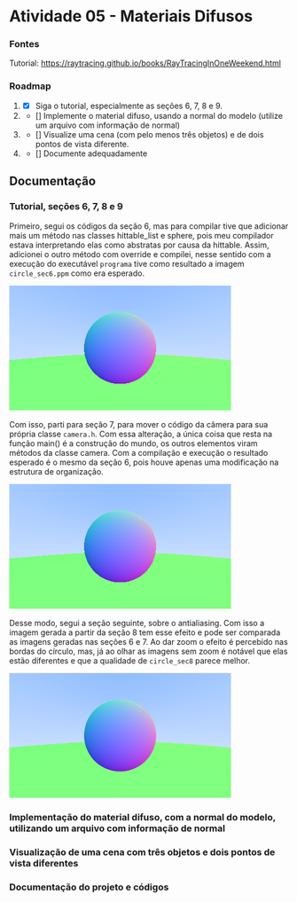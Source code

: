 # Atividade 05 - Materiais Difusos

### Fontes
Tutorial: https://raytracing.github.io/books/RayTracingInOneWeekend.html

### Roadmap
1) - [X] Siga o tutorial, especialmente as seções 6, 7, 8 e 9.
2) - [] Implemente o material difuso, usando a normal do modelo (utilize um arquivo com informação de normal)
3) - [] Visualize uma cena (com pelo menos três objetos) e de dois pontos de vista diferente.
4) - [] Documente adequadamente

## Documentação

### Tutorial, seções 6, 7, 8 e 9

Primeiro, segui os códigos da seção 6, mas para compilar tive que adicionar mais um método nas classes hittable_list e sphere, pois meu compilador estava interpretando elas como abstratas por causa da hittable. Assim, adicionei o outro método com override e compilei, nesse sentido com a execução do executável `programa` tive como resultado a imagem `circle_sec6.ppm` como era esperado.

![imagem secção 6 do tutorial](./circle_sec6.png)

Com isso, parti para seção 7, para mover o código da câmera para sua própria classe `camera.h`. Com essa alteração, a única coisa que resta na função main() é a construção do mundo, os outros elementos viram métodos da classe camera. Com a compilação e execução o resultado esperado é o mesmo da seção 6, pois houve apenas uma modificação na estrutura de organização.

![imagem secção 7 do tutorial](./circle_sec7.png)

Desse modo, segui a seção seguinte, sobre o antialiasing. Com isso a imagem gerada a partir da seção 8 tem esse efeito e pode ser comparada as imagens geradas nas seções 6 e 7. Ao dar zoom  o efeito é percebido nas bordas do círculo, mas, já ao olhar as imagens sem zoom é notável que elas estão diferentes e que a qualidade de `circle_sec8` parece melhor.

![imagem secção 8 do tutorial](./circle_sec8.png)

### Implementação do material difuso, com a normal do modelo, utilizando um arquivo com informação de normal

### Visualização de uma cena com três objetos e dois pontos de vista diferentes

### Documentação do projeto e códigos